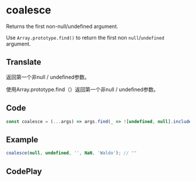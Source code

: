 # coalesce

Returns the first non-null/undefined argument.

Use `Array.prototype.find()` to return the first non `null`/`undefined` argument.

## Translate

返回第一个非null / undefined参数。

使用Array.prototype.find（）返回第一个非null / undefined参数。

## Code

```js
const coalesce = (...args) => args.find(_ => ![undefined, null].includes(_));
```

## Example

```js
coalesce(null, undefined, '', NaN, 'Waldo'); // ""
```

## CodePlay

<template>
  <code-play codeplay-id="" />
</template>
